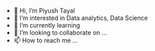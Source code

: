- 👋 Hi, I’m Piyush Tayal
- 👀 I’m interested in Data analytics, Data Science
- 🌱 I’m currently learning
- 💞️ I’m looking to collaborate on ...
- 📫 How to reach me ...

<!---
Ppis-ta/Ppis-ta is a ✨ special ✨ repository because its `README.md` (this file) appears on your GitHub profile.
You can click the Preview link to take a look at your changes.
--->
